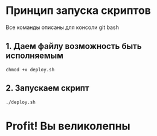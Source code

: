 # Принцип запуска скриптов
Все команды описаны для консоли git bash

## 1. Даем файлу возможность быть исполняемым

```
chmod +x deploy.sh
```

## 2. Запускаем скрипт

```
./deploy.sh
```

# Profit! Вы великолепны
